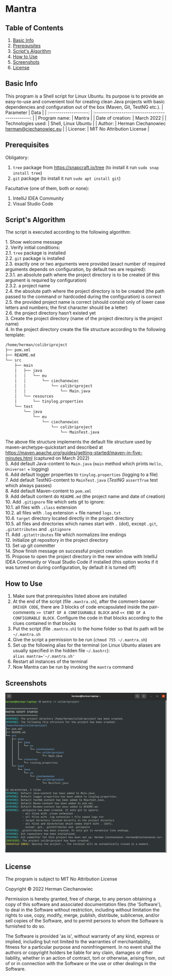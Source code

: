 # Mantra

## Table of Contents
1. [Basic Info](#Basic-Info)
2. [Prerequisites](#Prerequisites)
3. [Script's Algorithm](#Scripts-Algorithm)
4. [How to Use](#How-to-Use)
5. [Screenshots](#Screenshots)
6. [License](#License)

## Basic Info
This program is a Shell script for Linux Ubuntu. Its purpose is to provide an easy-to-use and convenient tool for creating clean Java projects with basic dependencies and configuration out of the box (Maven, Git, TestNG etc.).
| Parameter             | Data                                             |
| :-------------------: | :----------------------------------------------: |
| Program name:         | Mantra                                           |
| Date of creation:     | March 2022                                       |
| Technologies used:    | Shell, Linux Ubuntu                              |
| Author:               | Herman Ciechanowiec <br/> herman@ciechanowiec.eu |
| License:              | MIT No Attribution License                       |

## Prerequisites
Obligatory:
1. `tree` package from https://snapcraft.io/tree (to install it run `sudo snap install tree`)
2. `git` package (to install it run `sudo apt install git`)

Facultative (one of them, both or none):
1. IntelliJ IDEA Community
2. Visual Studio Code

## Script's Algorithm
The script is executed according to the following algorithm:

1\. Show welcome message<br/>
2\. Verify initial conditions:<br/>
2.1. `tree` package is installed<br/>
2.2. `git` package is installed<br/>
2.3. exactly one or two arguments were provided (exact number of required arguments depends on configuration, by default two are required):<br/>
2.3.1. an absolute path where the project directory is to be created (if this argument is required by configuration)<br/>
2.3.2. a project name<br/>
2.4. the absolute path where the project directory is to be created (the path passed to the command or hardcoded during the configuration) is correct<br/>
2.5. the provided project name is correct (should consist only of lower case letters and numbers; the first character should be a letter)<br/>
2.6. the project directory hasn’t existed yet<br/>
3\. Create the project directory (name of the project directory is the project name)<br/>
4\. In the project directory create the file structure according to the following template:<br/>
```
/home/herman/colibriproject
├── pom.xml
├── README.md
└── src
    ├── main
    │   ├── java
    │   │   └── eu
    │   │       └── ciechanowiec
    │   │           └── colibriproject
    │   │               └── Main.java
    │   └── resources
    │       └── tinylog.properties
    └── test
        └── java
            └── eu
                └── ciechanowiec
                    └── colibriproject
                        └── MainTest.java
```     
The above file structure implements the default file structure used by maven-archetype-quickstart and described at https://maven.apache.org/guides/getting-started/maven-in-five-minutes.html (captured on March 2022)<br/>
5\. Add default Java-content to `Main.java` (`main` method which prints `Hello, Universe!` + logging)<br/>
6\. Add default logger properties to `tinylog.properties` (logging to a file)<br/>
7\. Add default TestNG-content to `MainTest.java` (_TestNG_ `assertTrue` test which always passes)<br/>
8\. Add default Maven-content to `pom.xml`<br/>
9\. Add default content do `README.md` (the project name and date of creation)<br/>
10\. Add `.gitignore` file which sets git to ignore:<br/>
10.1. all files with `.class` extension<br/>
10.2. all files with `.log` extension + file named `logs.txt`<br/>
10.4. `target` directory located directly in the project directory<br/>
10.5. all files and directories which names start with `.` (dot), except `.git`, `.gitattributes` and `.gitignore`<br/>
11\. Add `.gitattributes` file which normalizes line endings<br/>
12\. Initialize git repository in the project directory<br/>
13\. Set up git committer<br/>
14\. Show finish message on successful project creation<br/>
15\. Propose to open the project directory in the new window with IntelliJ IDEA Community or Visual Studio Code if installed (this option works if it was turned on during configuration, by default it is turned off)

## How to Use
1. Make sure that prerequisites listed above are installed
2. At the end of the script (file `.mantra.sh`), after the comment-banner `DRIVER CODE`, there are 3 blocks of code encapsulated inside the pair-comments `>> START OF A CONFIGURABLE BLOCK` and `<< END OF A CONFIGURABLE BLOCK`. Configure the code in that blocks according to the clues contained in that blocks
3. Put the script (file `.mantra.sh`) to the home folder so that its path will be `~/.mantra.sh`
4. Give the script a permission to be run (`chmod 755 ~/.mantra.sh`)
5. Set up the following alias for the terminal (on Linux Ubuntu aliases are usually specified in the hidden file `~/.bashrc`):<br>
   `alias mantra='~/.mantra.sh'`
6. Restart all instances of the terminal
7. Now Mantra can be run by invoking the `mantra` command

## Screenshots
<kbd><img src="!presentation/1.png"></kbd><br/>

## License
The program is subject to MIT No Attribution License

Copyright © 2022 Herman Ciechanowiec

Permission is hereby granted, free of charge, to any person obtaining a copy of this
software and associated documentation files (the 'Software'), to deal in the Software
without restriction, including without limitation the rights to use, copy, modify,
merge, publish, distribute, sublicense, and/or sell copies of the Software, and to
permit persons to whom the Software is furnished to do so.

The Software is provided 'as is', without warranty of any kind, express or implied,
including but not limited to the warranties of merchantability, fitness for a
particular purpose and noninfringement. In no event shall the authors or copyright
holders be liable for any claim, damages or other liability, whether in an action
of contract, tort or otherwise, arising from, out of or in connection with the
Software or the use or other dealings in the Software.
